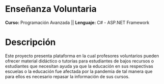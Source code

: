 #  Enseñanza Voluntaria

**Curso:**   Programación Avanzada || **Lenguaje:** C# - ASP.NET Framework

# Descripción
Este proyecto presenta plataforma en la cual profesores voluntarios pueden ofrecer material didáctico o tutorías para estudiantes de bajos recursos o estudiantes que necesitan ayuda ya que la educación en sus respectivas escuelas o la educación fue afectada por la pandemia de tal manera que para ellos es necesario repasar la información de sus cursos. 
